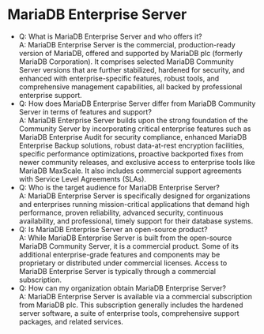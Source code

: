 # MariaDB Enterprise Server

* Q: What is MariaDB Enterprise Server and who offers it?\
  A: MariaDB Enterprise Server is the commercial, production-ready version of MariaDB, offered and supported by MariaDB plc (formerly MariaDB Corporation). It comprises selected MariaDB Community Server versions that are further stabilized, hardened for security, and enhanced with enterprise-specific features, robust tools, and comprehensive management capabilities, all backed by professional enterprise support.
* Q: How does MariaDB Enterprise Server differ from MariaDB Community Server in terms of features and support?\
  A: MariaDB Enterprise Server builds upon the strong foundation of the Community Server by incorporating critical enterprise features such as MariaDB Enterprise Audit for security compliance, enhanced MariaDB Enterprise Backup solutions, robust data-at-rest encryption facilities, specific performance optimizations, proactive backported fixes from newer community releases, and exclusive access to enterprise tools like MariaDB MaxScale. It also includes commercial support agreements with Service Level Agreements (SLAs).
* Q: Who is the target audience for MariaDB Enterprise Server?\
  A: MariaDB Enterprise Server is specifically designed for organizations and enterprises running mission-critical applications that demand high performance, proven reliability, advanced security, continuous availability, and professional, timely support for their database systems.
* Q: Is MariaDB Enterprise Server an open-source product?\
  A: While MariaDB Enterprise Server is built from the open-source MariaDB Community Server, it is a commercial product. Some of its additional enterprise-grade features and components may be proprietary or distributed under commercial licenses. Access to MariaDB Enterprise Server is typically through a commercial subscription.
* Q: How can my organization obtain MariaDB Enterprise Server?\
  A: MariaDB Enterprise Server is available via a commercial subscription from MariaDB plc. This subscription generally includes the hardened server software, a suite of enterprise tools, comprehensive support packages, and related services.
